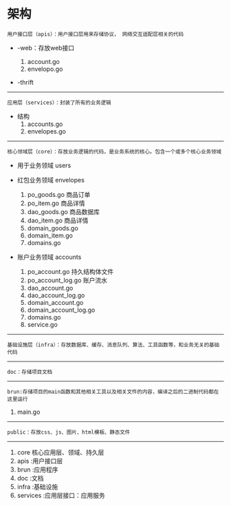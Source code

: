 # 架构
    用户接口层（apis）：用户接口层用来存储协议， 网络交互适配层相关的代码
* -web：存放web接口
  1. account.go
  2. envelopo.go
  
* -thrift

    
-------

    应用层（services）：封装了所有的业务逻辑
* 结构
  1. accounts.go
  2. envelopes.go

-------
    核心领域层（core）：存放业务逻辑的代码，是业务系统的核心。包含一个或多个核心业务领域
* 用于业务领域 users
* 红包业务领域 envelopes
  1. po_goods.go 商品订单
  2. po_item.go 商品详情
  3. dao_goods.go 商品数据库
  4. dao_item.go 商品详情
  5. domain_goods.go
  6. domain_item.go
  7. domains.go
  
  
* 账户业务领域 accounts
  1. po_account.go 持久结构体文件
  2. po_account_log.go 账户流水
  1. dao_account.go
  2. dao_account_log.go
  1. domain_account.go
  2. domain_account_log.go
  3. domains.go
  1. service.go

-------
    基础设施层（infra）：存放数据库、缓存、消息队列、算法、工具函数等，和业务无关的基础代码
    
-------
    doc：存储项目文档
    
-------
    brun:存储项目的main函数和其他相关工具以及相关文件的内容，编译之后的二进制代码都在这里运行
1. main.go
-------
    public：存放css、js、图片、html模板、静态文件
    
------- 
1. core 核心应用层、领域、持久层
2. apis :用户接口层
3. brun :应用程序
4. doc :文档
5. infra :基础设施
6. services :应用层接口：应用服务